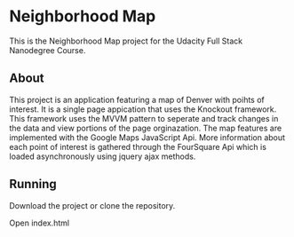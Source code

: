 # Neighborhood Map
This is the Neighborhood Map project for the Udacity Full Stack Nanodegree Course.
## About
This project is an application featuring a map of Denver with poihts of interest. It is a single page appication that uses the Knockout framework.  This framework uses the MVVM pattern to seperate and track changes in the data and view portions of the page orginazation. The map features are implemented with the Google Maps JavaScript Api.  More information about each point of interest is gathered through the FourSquare Api which is loaded asynchronously using jquery ajax methods.
## Running
Download the project or clone the repository.

Open index.html
